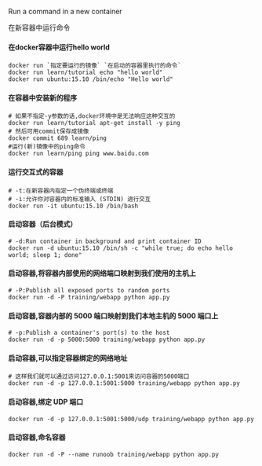 Run a command in a new container

在新容器中运行命令

#### 在docker容器中运行hello world
    docker run `指定要运行的镜像` `在启动的容器里执行的命令`
    docker run learn/tutorial echo "hello world"
    docker run ubuntu:15.10 /bin/echo "Hello world"

#### 在容器中安装新的程序
    # 如果不指定-y参数的话,docker环境中是无法响应这种交互的
    docker run learn/tutorial apt-get install -y ping
    # 然后可用commit保存成镜像
    docker commit 689 learn/ping
    #运行(新)镜像中的ping命令
    docker run learn/ping ping www.baidu.com

#### 运行交互式的容器
    # -t:在新容器内指定一个伪终端或终端
    # -i:允许你对容器内的标准输入 (STDIN) 进行交互
    docker run -it ubuntu:15.10 /bin/bash

#### 启动容器（后台模式）
    # -d:Run container in background and print container ID
    docker run -d ubuntu:15.10 /bin/sh -c "while true; do echo hello world; sleep 1; done"
    
#### 启动容器,将容器内部使用的网络端口映射到我们使用的主机上
    # -P:Publish all exposed ports to random ports
    docker run -d -P training/webapp python app.py

#### 启动容器,容器内部的 5000 端口映射到我们本地主机的 5000 端口上
    # -p:Publish a container's port(s) to the host
    docker run -d -p 5000:5000 training/webapp python app.py

#### 启动容器,可以指定容器绑定的网络地址
    # 这样我们就可以通过访问127.0.0.1:5001来访问容器的5000端口
    docker run -d -p 127.0.0.1:5001:5000 training/webapp python app.py

#### 启动容器,绑定 UDP 端口
    docker run -d -p 127.0.0.1:5001:5000/udp training/webapp python app.py

#### 启动容器,命名容器
    docker run -d -P --name runoob training/webapp python app.py
    